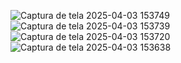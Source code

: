![Captura de tela 2025-04-03 153749](https://github.com/user-attachments/assets/ce81c8b2-7afe-47b8-b30a-bef1275989ae)
![Captura de tela 2025-04-03 153739](https://github.com/user-attachments/assets/96bee306-3ecc-46c9-a80a-7996dfb63098)
![Captura de tela 2025-04-03 153720](https://github.com/user-attachments/assets/8b942f64-1343-4e21-b38d-43f43c9d7948)
![Captura de tela 2025-04-03 153638](https://github.com/user-attachments/assets/4f941c14-2624-4d11-95a8-e2daa291ea1c)
